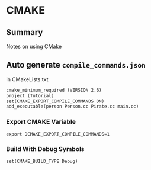 # CMAKE

## Summary

Notes on using CMake

## Auto generate `compile_commands.json`

in CMakeLists.txt

```txt
cmake_minimum_required (VERSION 2.6)
project (Tutorial)
set(CMAKE_EXPORT_COMPILE_COMMANDS ON)
add_executable(person Person.cc Pirate.cc main.cc)
```

### Export CMAKE Variable

```console
export DCMAKE_EXPORT_COMPILE_COMMANDS=1
```

### Build With Debug Symbols

```txt
set(CMAKE_BUILD_TYPE Debug)
```
